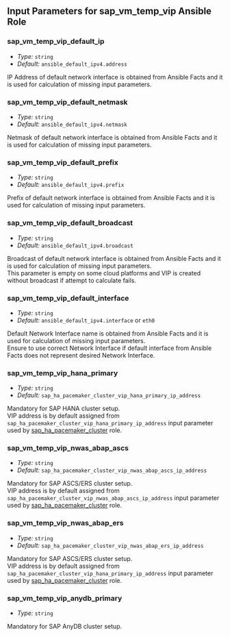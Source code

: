 ## Input Parameters for sap_vm_temp_vip Ansible Role
<!-- BEGIN Role Input Parameters -->
### sap_vm_temp_vip_default_ip

- _Type:_ `string`
- _Default:_ `ansible_default_ipv4.address`

IP Address of default network interface is obtained from Ansible Facts and it is used for calculation of missing input parameters.

### sap_vm_temp_vip_default_netmask

- _Type:_ `string`
- _Default:_ `ansible_default_ipv4.netmask`

Netmask of default network interface is obtained from Ansible Facts and it is used for calculation of missing input parameters.

### sap_vm_temp_vip_default_prefix

- _Type:_ `string`
- _Default:_ `ansible_default_ipv4.prefix`

Prefix of default network interface is obtained from Ansible Facts and it is used for calculation of missing input parameters.

### sap_vm_temp_vip_default_broadcast

- _Type:_ `string`
- _Default:_ `ansible_default_ipv4.broadcast`

Broadcast of default network interface is obtained from Ansible Facts and it is used for calculation of missing input parameters.</br>
This parameter is empty on some cloud platforms and VIP is created without broadcast if attempt to calculate fails.

### sap_vm_temp_vip_default_interface

- _Type:_ `string`
- _Default:_ `ansible_default_ipv4.interface` or `eth0`

Default Network Interface name is obtained from Ansible Facts and it is used for calculation of missing input parameters.</br>
Ensure to use correct Network Interface if default interface from Ansible Facts does not represent desired Network Interface.

### sap_vm_temp_vip_hana_primary
- _Type:_ `string`
- _Default:_ `sap_ha_pacemaker_cluster_vip_hana_primary_ip_address`

Mandatory for SAP HANA cluster setup.</br>
VIP address is by default assigned from `sap_ha_pacemaker_cluster_vip_hana_primary_ip_address` input parameter used by [sap_ha_pacemaker_cluster](https://github.com/sap-linuxlab/community.sap_install/tree/main/roles/sap_ha_pacemaker_cluster) role.

### sap_vm_temp_vip_nwas_abap_ascs
- _Type:_ `string`
- _Default:_ `sap_ha_pacemaker_cluster_vip_nwas_abap_ascs_ip_address`

Mandatory for SAP ASCS/ERS cluster setup.</br>
VIP address is by default assigned from `sap_ha_pacemaker_cluster_vip_nwas_abap_ascs_ip_address` input parameter used by [sap_ha_pacemaker_cluster](https://github.com/sap-linuxlab/community.sap_install/tree/main/roles/sap_ha_pacemaker_cluster) role.

### sap_vm_temp_vip_nwas_abap_ers
- _Type:_ `string`
- _Default:_ `sap_ha_pacemaker_cluster_vip_nwas_abap_ers_ip_address`

Mandatory for SAP ASCS/ERS cluster setup.</br>
VIP address is by default assigned from `sap_ha_pacemaker_cluster_vip_hana_primary_ip_address` input parameter used by [sap_ha_pacemaker_cluster](https://github.com/sap-linuxlab/community.sap_install/tree/main/roles/sap_ha_pacemaker_cluster) role.

### sap_vm_temp_vip_anydb_primary
- _Type:_ `string`

Mandatory for SAP AnyDB cluster setup.

<!-- END Role Input Parameters -->